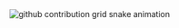 <picture>
  <source media="(prefers-color-scheme: dark)" srcset="https://raw.githubusercontent.com/debugtozero/debugtozero/output/github-contribution-grid-snake-dark.svg">
  <source media="(prefers-color-scheme: light)" srcset="https://raw.githubusercontent.com/debugtozero/debugtozero/output/github-contribution-grid-snake.svg">
</picture>
<picture>
  <source media="(prefers-color-scheme: dark)" srcset="https://raw.githubusercontent.com/yanfang/yanfang/output/github-contribution-grid-snake-dark.svg">
  <source media="(prefers-color-scheme: light)" srcset="https://raw.githubusercontent.com/yanfang/yanfang/output/github-contribution-grid-snake.svg">
  <img alt="github contribution grid snake animation" src="https://raw.githubusercontent.com/yanfang/yanfang/output/github-contribution-grid-snake.svg">
</picture>
